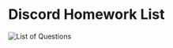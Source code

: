 # Discord Homework List

![List of Questions](https://user-images.githubusercontent.com/44172451/164942741-16de1a35-1fa6-4da2-a652-2c9368955b3f.png)
